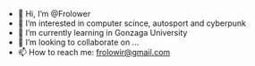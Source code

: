 - 👋 Hi, I’m @Frolower
- 👀 I’m interested in computer scince, autosport and cyberpunk
- 🌱 I’m currently learning in Gonzaga University
- 💞️ I’m looking to collaborate on ...
- 📫 How to reach me: frolowir@gmail.com

